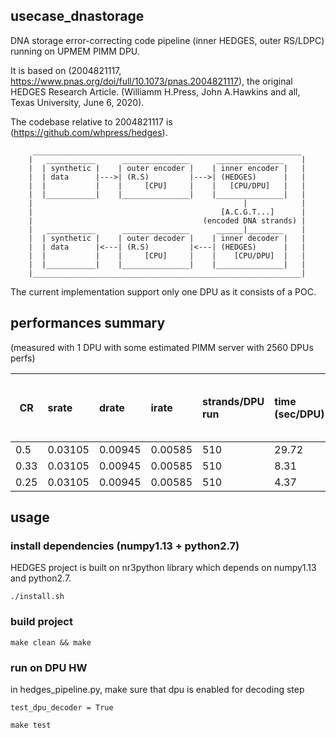 ## usecase_dnastorage
DNA storage error-correcting code pipeline (inner HEDGES, outer RS/LDPC) running on UPMEM PIMM DPU.

It is based on (2004821117, https://www.pnas.org/doi/full/10.1073/pnas.2004821117), the original HEDGES Research
Article. (Williamm H.Press, John A.Hawkins and all, Texas University, June 6, 2020).

The codebase relative to 2004821117 is (https://github.com/whpress/hedges).

```
     ____________________________________________________________
    |   ___________      _______________      _______________    |
    |  | synthetic |    | outer encoder |    | inner encoder |   |
    |  | data      |--->| (R.S)         |--->| (HEDGES)      |   |
    |  |           |    |     [CPU]     |    |   [CPU/DPU]   |   |
    |  |___________|    |_______________|    |_______________|   |
    |                                               |            |
    |                                          [A.C.G.T...]      |
    |                                      (encoded DNA strands) |
    |   ___________      _______________      ______|________    |
    |  | synthetic |    | outer decoder |    | inner decoder |   |
    |  | data      |<---| (R.S)         |<---| (HEDGES)      |   |
    |  |           |    |     [CPU]     |    |    [CPU/DPU]  |   |
    |  |___________|    |_______________|    |_______________|   |
    |____________________________________________________________|
```

The current implementation support only one DPU as it consists of a POC.

## performances summary
(measured with 1 DPU with some estimated PIMM server with 2560 DPUs perfs)


| CR    |  srate    |    drate       |  irate        | strands/DPU run      | time (sec/DPU)  | decoding throughput (seq/sec/DPU) | (estimated) decoding throughput (seq/sec/2560 DPUs) | DPU pipeline efficiency (%) |
|-------|:----------|:---------------|:--------------|:---------------------|:----------------|:---------------------------------:|:---------------------------------:|:-------------------------------:|
| 0.5   |  0.03105  |   0.00945      |     0.00585   |  510                 |  29.72          |      17                           |      43,925                       |               69                |
| 0.33  |  0.03105  |   0.00945      |     0.00585   |  510                 |  8.31           |      61.4                         |     157,092                       |               62                |
| 0.25  |  0.03105  |   0.00945      |     0.00585   |  510                 |  4.37           |      116.6                        |     298,569                       |               69                |

## usage

### install dependencies (numpy1.13 + python2.7)

HEDGES project is built on nr3python library which depends
on numpy1.13 and python2.7.

```
./install.sh
```

### build project
```
make clean && make
```

### run on DPU HW
in hedges_pipeline.py, make sure that dpu is enabled for decoding step
```
test_dpu_decoder = True
```
```
make test
```
